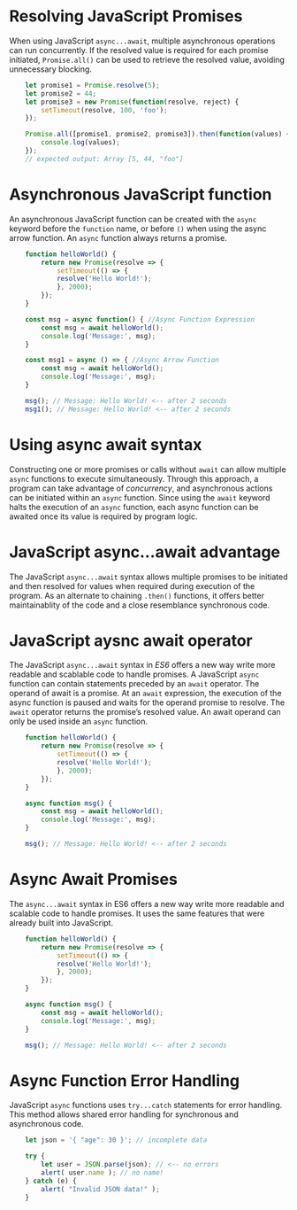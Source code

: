 # Resolving JavaScript Promises

When using JavaScript `async...await`, multiple asynchronous operations can run concurrently. If the resolved value is required for each promise initiated, `Promise.all()` can be used to retrieve the resolved value, avoiding unnecessary blocking.

``` Javascript 
    let promise1 = Promise.resolve(5);
    let promise2 = 44;
    let promise3 = new Promise(function(resolve, reject) {
        setTimeout(resolve, 100, 'foo');
    });

    Promise.all([promise1, promise2, promise3]).then(function(values) {
        console.log(values);
    });
    // expected output: Array [5, 44, "foo"]
```

# Asynchronous JavaScript function

An asynchronous JavaScript function can be created with the `async` keyword before the `function` name, or before `()` when using the async arrow function. An `async` function always returns a promise.

``` Javascript 
    function helloWorld() {
        return new Promise(resolve => {
            setTimeout(() => {
            resolve('Hello World!');
            }, 2000);
        });
    }

    const msg = async function() { //Async Function Expression
        const msg = await helloWorld();
        console.log('Message:', msg);
    }

    const msg1 = async () => { //Async Arrow Function
        const msg = await helloWorld();
        console.log('Message:', msg);
    }

    msg(); // Message: Hello World! <-- after 2 seconds
    msg1(); // Message: Hello World! <-- after 2 seconds
```

# Using async await syntax

Constructing one or more promises or calls without `await` can allow multiple `async` functions to execute simultaneously. Through this approach, a program can take advantage of *concurrency*, and asynchronous actions can be initiated within an `async` function. Since using the `await` keyword halts the execution of an `async` function, each async function can be awaited once its value is required by program logic.

# JavaScript async…await advantage

The JavaScript `async...await` syntax allows multiple promises to be initiated and then resolved for values when required during execution of the program. As an alternate to chaining `.then()` functions, it offers better maintainablity of the code and a close resemblance synchronous code.

# JavaScript aysnc await operator

The JavaScript `async...await` syntax in *ES6* offers a new way write more readable and scablable code to handle promises. A JavaScript `async` function can contain statements preceded by an `await` operator. The operand of await is a promise. At an `await` expression, the execution of the async function is paused and waits for the operand promise to resolve. The `await` operator returns the promise’s resolved value. An await operand can only be used inside an `async` function.

``` Javascript 
    function helloWorld() {
        return new Promise(resolve => {
            setTimeout(() => {
            resolve('Hello World!');
            }, 2000);
        });
    }

    async function msg() {
        const msg = await helloWorld();
        console.log('Message:', msg);
    }

    msg(); // Message: Hello World! <-- after 2 seconds
```

# Async Await Promises

The `async...await` syntax in ES6 offers a new way write more readable and scalable code to handle promises. It uses the same features that were already built into JavaScript.

``` Javascript
    function helloWorld() {
        return new Promise(resolve => {
            setTimeout(() => {
            resolve('Hello World!');
            }, 2000);
        });
    }

    async function msg() {
        const msg = await helloWorld();
        console.log('Message:', msg);
    }

    msg(); // Message: Hello World! <-- after 2 seconds
```

# Async Function Error Handling

JavaScript `async` functions uses `try...catch` statements for error handling. This method allows shared error handling for synchronous and asynchronous code.

``` Javascript
    let json = '{ "age": 30 }'; // incomplete data

    try {
        let user = JSON.parse(json); // <-- no errors
        alert( user.name ); // no name!
    } catch (e) {
        alert( "Invalid JSON data!" );
    }
```